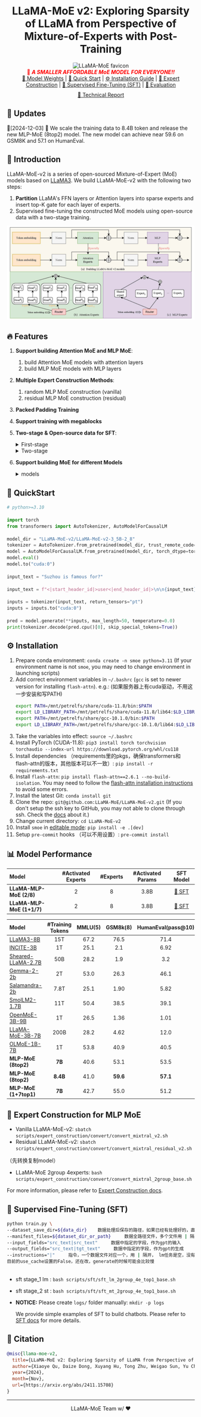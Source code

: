 <div align="center">
  <h1>LLaMA-MoE v2: Exploring Sparsity of LLaMA from Perspective of Mixture-of-Experts with Post-Training</h1>
  <img src="docs/imgs/title-favicon.png" width="200" alt="LLaMA-MoE favicon" style="border-radius: 5%;"><br />
  <span style="color:red">📢 <strong><i>A SMALLER AFFORDABLE MoE MODEL FOR EVERYONE!!</i></strong></span>
  <div>
    <a href="https://huggingface.co/LLaMA-MoE-v2" target="_blank">🤗 Model Weights</a> | <a href="#quick-start">🚀 Quick Start</a> | <a href="#installation">⚙️ Installation Guide</a> | <a href="#expert-construction">🚧 Expert Construction</a> | <a href="#sft">💬 Supervised Fine-Tuning (SFT)</a> | <a href="#evaluation">💎 Evaluation</a>  <br /> 
    <a href="https://arxiv.org/pdf/2411.15708" target="_blank" style="display: inline-block; margin-top: 10px;"> 📃 Technical Report </a>
  </div>
</div>




<h2 id="updates">🚀 Updates</h2>

📆[2024-12-03] 🎈 We scale the training data to 8.4B token and release the new MLP-MoE (8top2) model. The new model can achieve near 59.6 on GSM8K and 57.1 on HumanEval.  


<h2 id="llama-moe">🎉 Introduction</h2>

LLaMA-MoE-v2 is a series of open-sourced Mixture-of-Expert (MoE) models based on [LLaMA3](https://github.com/facebookresearch/llama).
We build LLaMA-MoE-v2 with the following two steps:
1. **Partition** LLaMA's FFN layers or Attention layers into sparse experts and insert top-K gate for each layer of experts.
2. Supervised fine-tuning the constructed MoE models using open-source data with a two-stage training.

![Overall Framework](./docs/imgs/llama_moev2.jpg )

<h2 id="features">🔥 Features</h2>

1. **Support building Attention MoE and MLP MoE**:
   1. build Attention MoE models with attention layers
   2. build MLP MoE models with MLP layers
2. **Multiple Expert Construction Methods**:
   1. random MLP MoE construction (vanilla)
   2. residual MLP MoE construction (residual)
3. **Packed Padding Training**
4. **Support training with megablocks**
4. **Two-stage & Open-source data for SFT**:
    <details>
    <summary>First-stage</summary>

     - [OpenHermes-2.5](https://huggingface.co/datasets/teknium/OpenHermes-2.5)
     - [SlimOrca](https://huggingface.co/datasets/Open-Orca/SlimOrca)
     - [sharegpt_gpt4](https://huggingface.co/datasets/shibing624/sharegpt_gpt4)
     - [lima](https://huggingface.co/datasets/GAIR/lima)
     - [Infinity-Instruct](https://huggingface.co/datasets/BAAI/Infinity-Instruct)
     - [Llama-3-Magpie-Air-3M-v0.1](https://huggingface.co/datasets/Magpie-Align/Llama-3-Magpie-Air-3M-v0.1)

     </details>
     <details>
    <summary>Two-stage</summary>

     - [Infinity-Instruct](https://huggingface.co/datasets/BAAI/Infinity-Instruct)
     - [MetaMathQA](https://huggingface.co/datasets/meta-math/MetaMathQA)

5. **Support building MoE for different Models**

    <details>
    <summary>models</summary>

    - [Llama3-8B](https://huggingface.co/meta-llama/Meta-Llama-3-8B-Instruct)


<h2 id="quick-start">🚀 QuickStart</h2>

```python
# python>=3.10

import torch
from transformers import AutoTokenizer, AutoModelForCausalLM

model_dir = "LLaMA-MoE-v2/LLaMA-MoE-v2-3_5B-2_8"
tokenizer = AutoTokenizer.from_pretrained(model_dir, trust_remote_code=True)
model = AutoModelForCausalLM.from_pretrained(model_dir, torch_dtype=torch.bfloat16, trust_remote_code=True)
model.eval()
model.to("cuda:0")

input_text = "Suzhou is famous for?"

input_text = f"<|start_header_id|>user<|end_header_id|>\n\n{input_text}<|eot_id|><|start_header_id|>assistant<|end_header_id|>\n\n"

inputs = tokenizer(input_text, return_tensors="pt")
inputs = inputs.to("cuda:0")

pred = model.generate(**inputs, max_length=50, temperature=0.0)
print(tokenizer.decode(pred.cpu()[0], skip_special_tokens=True))
```

<h2 id="installation">⚙️ Installation</h2>

1. Prepare conda environment: `conda create -n smoe python=3.11` (If your environment name is not `smoe`, you may need to change environment in launching scripts)
2. Add correct environment variables in `~/.bashrc` (`gcc` is set to newer version for installing `flash-attn`). e.g.:
  (如果服务器上有cuda驱动，不用这一步安装和写PATH)
    ```bash
    export PATH=/mnt/petrelfs/share/cuda-11.8/bin:$PATH
    export LD_LIBRARY_PATH=/mnt/petrelfs/share/cuda-11.8/lib64:$LD_LIBRARY_PATH
    export PATH=/mnt/petrelfs/share/gcc-10.1.0/bin:$PATH
    export LD_LIBRARY_PATH=/mnt/petrelfs/share/gcc-10.1.0/lib64:$LD_LIBRARY_PATH
    ```
3. Take the variables into effect: `source ~/.bashrc`
4. Install PyTorch (CUDA-11.8): `pip3 install torch torchvision torchaudio --index-url https://download.pytorch.org/whl/cu118`
5. Install dependencies （requirements里的pkgs，确保transformers和flash-attn的版本，其他版本可以不一致）: `pip install -r requirements.txt`
6. Install `flash-attn`: `pip install flash-attn==2.6.1 --no-build-isolation`. You may need to follow the [flash-attn installation instructions](https://github.com/Dao-AILab/flash-attention?tab=readme-ov-file#installation-and-features) to avoid some errors.
7. Install the latest Git: `conda install git`
8. Clone the repo: `git@github.com:LLaMA-MoE/LLaMA-MoE-v2.git` (If you don't setup the ssh key to GitHub, you may not able to clone through ssh. Check the [docs](https://docs.github.com/en/authentication/connecting-to-github-with-ssh/adding-a-new-ssh-key-to-your-github-account) about it.)
9. Change current directory: `cd LLaMA-MoE-v2`
10. Install `smoe` in [editable mode](https://pip.pypa.io/en/stable/cli/pip_install/#cmdoption-e): `pip install -e .[dev]`
11. Setup `pre-commit` hooks （可以不用设置）: `pre-commit install`


<h2 id="performance">📊 Model Performance</h2>

| Model                     | \#Activated Experts | \#Experts | \#Activated Params |                      SFT Model                                  |
| :------------------------ | :-----------------: | :-------: | :----------------: | :------------------------------------: |
| **LLaMA-MLP-MoE (2/8)**  |          2          |     8     |        3.8B        | [🤗 SFT](https://huggingface.co/llama-moe/LLaMA-MoE-v2-3_8B-2_8-sft)    |
| **LLaMA-MLP-MoE (1+1/7)**|          2          |     8     |        3.8B        | [🤗 SFT](https://huggingface.co/llama-moe/LLaMA-MoE-v2-3_8B-residual-sft)  |



| Model | #Training Tokens | MMLU(5) | GSM8k(8) | HumanEval(pass@10) | IFEval | BoolQ(32) | SciQ | PIQA | ARC-c(25) | TruthfulQA | HellaSwag(10) |
|:---|:---:|:---:|:---:|:---:|:---:|:---:|:---:|:---:|:---:|:---:|:---:|
| [LLaMA3-8B](https://huggingface.co/meta-llama/Meta-Llama-3-8B-Instruct) | 15T | 67.2 | 76.5 | 71.4 | 76.5 | 83.0 | 93.2 | 78.5 | 61.9 | 51.7 | 78.8 |
| [INCITE-3B](https://huggingface.co/togethercomputer/RedPajama-INCITE-Instruct-3B-v1) | 1T | 25.1 | 2.1 | 6.92 | 30.1 | 66.5 | 94.7 | 74.4 | 40.2 | 36.4 | 65.6 |
| [Sheared-LLaMA-2.7B](https://huggingface.co/princeton-nlp/Sheared-LLaMA-2.7B-ShareGPT) | 50B | 28.2 | 1.9 | 3.2 | 28.8 | 67.6 | 75.8 | 41.1 | 47.6 | 71.2 | 39.0 |
| [Gemma-2-2b](https://huggingface.co/google/gemma-2-2b-it) | 2T | 53.0 | 26.3 | 46.1 | 34.9 | 72.3 | 75.8 | 67.5 | 52.6 | 50.8 | 69.0 |
| [Salamandra-2b](https://huggingface.co/BSC-LT/salamandra-2b-instruct) | 7.8T | 25.1 | 1.90 | 5.82 | 27.7 | 68.0 | 89.8 | 74.7 | 46.3 | 43.4 | 62.3 |
| [SmolLM2-1.7B](https://huggingface.co/HuggingFaceTB/SmolLM2-1.7B-Instruct) | 11T | 50.4 | 38.5 | 39.1 | 29.0 | 68.2 | 84.3 | 76.0 | 53.2 | 39.9 | 72.6 |
| [OpenMoE-3B-9B](https://huggingface.co/OrionZheng/openmoe-8b-chat) | 1T | 26.5 | 1.36 | 1.01 | 31.2 | 61.7 | 68.4 | 65.7 | 33.3 | 40.5 | 56.5 |
| [LLaMA-MoE-3B-7B](https://huggingface.co/llama-moe/LLaMA-MoE-v1-3_5B-2_8-sft) | 200B | 28.2 | 4.62 | 12.0 | 28.1 | 68.1 | 88.8 | 77.9 | 44.0 | 33.3 | 73.2 |
| [OLMoE-1B-7B](https://huggingface.co/allenai/OLMoE-1B-7B-0924-SFT) | 1T | 53.8 | 40.9 | 40.5 | 35.5 | 80.9 | 94.9 | 80.1 | 55.6 | 43.3 | 79.6 |
| **MLP-MoE (8top2)** | **7B** | 40.6 | 53.1 | 53.5 | 32.7 | 74.6 | 90.6 | 69.3 | 42.8 | 45.6 | 59.0 |
| **MLP-MoE (8top2)** | **8.4B** | 41.0 | **59.6** | **57.1** | 31.7 | 74.5 | 90.2 | 69.5 | 43.3 | 46.9 | 58.1 |
| **MLP-MoE (1+7top1)** | **7B** | 42.7 | 55.0 | 51.2 | **36.0** | 76.9 | 88.8 | 67.9 | 40.2 | 46.9 | 53.7 |






<h2 id="expert-construction">🚧 Expert Construction for MLP MoE</h2>

- Vanilla LLaMA-MoE-v2: `sbatch scripts/expert_construction/convert/convert_mixtral_v2.sh`
- Residual LLaMA-MoE-v2: `sbatch scripts/expert_construction/convert/convert_mixtral_residual_v2.sh`

（先转换复制model）
- LLaMA-MoE 2group 4experts: `bash scripts/expert_construction/convert/convert_mixtral_2group_base.sh`

For more information, please refer to [Expert Construction docs](docs/expert_construction/README.md).


<h2 id="sft">💬 Supervised Fine-Tuning (SFT)</h2>

  ```bash
  python train.py \
  --dataset_save_dir=${data_dir}    数据处理后保存的路径，如果已经有处理好的，直接加载
  --manifest_files=${dataset_dir_or_path}     数据全路径文件，多个文件用 | 隔开，目前只能是json或者csv文件
  --input_fields="src_text|src_text"     数据中指定的字段，作为gpt的输入
  --output_fields="src_text|tgt_text"     数据中指定的字段，作为gpt的生成
  --instructions="|"     指令，一个数据文件对应一个，用 | 隔开， lm任务是空，没有指令，翻译任务比如是  "Please translate the English text into Spanish: | Please translate the English text into French: "
  目前的use_cache设置的False，还在改，generate的时候可能会比较慢
   
  ```

- sft stage_1  lm : `bash scripts/sft/sft_lm_2group_4e_top1_base.sh`
- sft stage_2  st : `bash scripts/sft/sft_mt_2group_4e_top1_base.sh`

- **NOTICE:** Please create `logs/` folder manually: `mkdir -p logs`

  We provide simple examples of SFT to build chatbots. Please refer to [SFT docs](docs/supervised_fine_tuning/LLaMA-MoE-v2.md) for more details.




<h2 id="citation">📑 Citation</h2>

```bibtex
@misc{llama-moe-v2,
  title={LLaMA-MoE v2: Exploring Sparsity of LLaMA from Perspective of Mixture-of-Experts with Post-Training},
  author={Xiaoye Qu, Daize Dong, Xuyang Hu, Tong Zhu, Weigao Sun, Yu Cheng},
  year={2024},
  month={Nov},
  url={https://arxiv.org/abs/2411.15708}
}
```

<hr>
<p align="center">LLaMA-MoE Team w/ ❤️</p>
